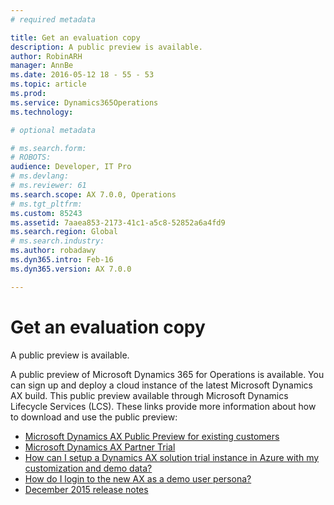```yaml
---
# required metadata

title: Get an evaluation copy
description: A public preview is available. 
author: RobinARH
manager: AnnBe
ms.date: 2016-05-12 18 - 55 - 53
ms.topic: article
ms.prod: 
ms.service: Dynamics365Operations
ms.technology: 

# optional metadata

# ms.search.form: 
# ROBOTS: 
audience: Developer, IT Pro
# ms.devlang: 
# ms.reviewer: 61
ms.search.scope: AX 7.0.0, Operations
# ms.tgt_pltfrm: 
ms.custom: 85243
ms.assetid: 7aaea853-2173-41c1-a5c8-52852a6a4fd9
ms.search.region: Global
# ms.search.industry: 
ms.author: robadawy
ms.dyn365.intro: Feb-16
ms.dyn365.version: AX 7.0.0

---
```


# Get an evaluation copy

A public preview is available. 

A public preview of Microsoft Dynamics 365 for Operations is available. You can sign up and deploy a cloud instance of the latest Microsoft Dynamics AX build. This public preview available through Microsoft Dynamics Lifecycle Services (LCS). These links provide more information about how to download and use the public preview:

-   [Microsoft Dynamics AX Public Preview for existing customers](https://mbs.microsoft.com/customersource/global/AX/news-events/news/Microsoft_Dynamics_AX_Public_Preview)
-   [Microsoft Dynamics AX Partner Trial](https://mbs.microsoft.com/partnersource/global/news-events/news/Microsoft_Dynamics_AX_Public_Preview)
-   [How can I setup a Dynamics AX solution trial instance in Azure with my customization and demo data?](https://blogs.msdn.microsoft.com/lcs/2016/03/03/how-can-i-setup-a-dynamics-ax-solution-trial-instance-in-azure-with-my-customization-and-demo-data/)
-   [How do I login to the new AX as a demo user persona?](https://blogs.msdn.microsoft.com/lcs/2016/03/17/how-do-i-login-to-the-new-ax-as-a-demo-user-persona/)
-   [December 2015 release notes](https://blogs.msdn.microsoft.com/lcs/2015/12/18/december-2015-release-notes/)


